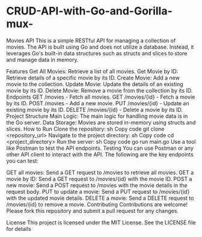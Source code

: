 # CRUD-API-with-Go-and-Gorilla-mux-
Movies API
This is a simple RESTful API for managing a collection of movies. The API is built using Go and does not utilize a database. Instead, it leverages Go's built-in data structures such as structs and slices to store and manage data in memory.

Features
Get All Movies: Retrieve a list of all movies.
Get Movie by ID: Retrieve details of a specific movie by its ID.
Create Movie: Add a new movie to the collection.
Update Movie: Update the details of an existing movie by its ID.
Delete Movie: Remove a movie from the collection by its ID.
Endpoints
GET /movies - Fetch all movies.
GET /movies/{id} - Fetch a movie by its ID.
POST /movies - Add a new movie.
PUT /movies/{id} - Update an existing movie by its ID.
DELETE /movies/{id} - Delete a movie by its ID.
Project Structure
Main Logic: The main logic for handling movie data is in the Go server.
Data Storage: Movies are stored in-memory using structs and slices.
How to Run
Clone the repository:
sh
Copy code
git clone <repository_url>
Navigate to the project directory:
sh
Copy code
cd <project_directory>
Run the server:
sh
Copy code
go run main.go
Use a tool like Postman to test the API endpoints.
Testing
You can use Postman or any other API client to interact with the API. The following are the key endpoints you can test:

GET all movies: Send a GET request to /movies to retrieve all movies.
GET a movie by ID: Send a GET request to /movies/{id} with the movie ID.
POST a new movie: Send a POST request to /movies with the movie details in the request body.
PUT to update a movie: Send a PUT request to /movies/{id} with the updated movie details.
DELETE a movie: Send a DELETE request to /movies/{id} to remove a movie.
Contributing
Contributions are welcome! Please fork this repository and submit a pull request for any changes.

License
This project is licensed under the MIT License. See the LICENSE file for details